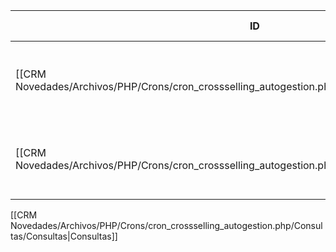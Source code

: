 | ID<br>                                                                                             | Tipo   | Archivo Origen                                                                                                                | Modulo Funcional             | Base de Datos    | Tablas Afectadas            | Joins | Objetivo                                                       | Impacto   | Observacion |
| -------------------------------------------------------------------------------------------------- | ------ | ----------------------------------------------------------------------------------------------------------------------------- | ---------------------------- | ---------------- | --------------------------- | ----- | -------------------------------------------------------------- | --------- | ----------- |
| [[CRM Novedades/Archivos/PHP/Crons/cron_crossselling_autogestion.php/Consultas/INSERT/Q001\|Q001]] | INSERT | [[CRM Novedades/Archivos/PHP/Crons/cron_crossselling_autogestion.php/Consultas/Consultas\|cron_crossselling_autogestion.php]] | Asignación Cross Autogestión | gyssrl_novedades | sw_operaciones              | -     | Insertar nuevas operaciones asignadas a vendedores disponibles | Escritura |             |
| [[CRM Novedades/Archivos/PHP/Crons/cron_crossselling_autogestion.php/Consultas/INSERT/Q002\|Q002]] | INSERT | [[CRM Novedades/Archivos/PHP/Crons/cron_crossselling_autogestion.php/Consultas/Consultas\|cron_crossselling_autogestion.php]] | Asignación Cross Autogestión | gyssrl_novedades | sw_operacionesObservaciones | -     | Registrar observación sobre la reasignación de la operación    | Escritura |             |

[[CRM Novedades/Archivos/PHP/Crons/cron_crossselling_autogestion.php/Consultas/Consultas|Consultas]]